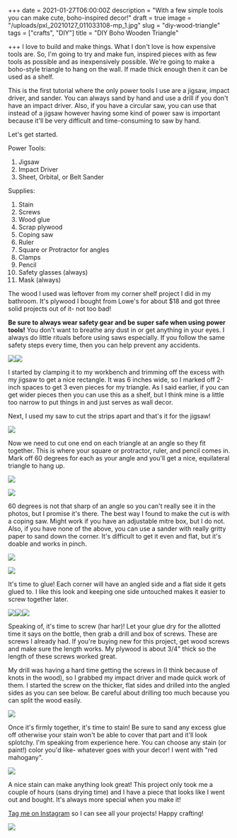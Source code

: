 +++
date = 2021-01-27T06:00:00Z
description = "With a few simple tools you can make cute, boho-inspired decor!"
draft = true
image = "/uploads/pxl_20210127_011033108-mp_1.jpg"
slug = "diy-wood-triangle"
tags = ["crafts", "DIY"]
title = "DIY Boho Wooden Triangle"

+++
I love to build and make things. What I don't love is how expensive tools are. So, I'm going to try and make fun, inspired pieces with as few tools as possible and as inexpensively possible. We're going to make a boho-style triangle to hang on the wall. If made thick enough then it can be used as a shelf.

This is the first tutorial where the only power tools I use are a jigsaw, impact driver, and sander. You can always sand by hand and use a drill if you don't have an impact driver. Also, if you have a circular saw, you can use that instead of a jigsaw however having some kind of power saw is important because it'll be very difficult and time-consuming to saw by hand.

Let's get started.

Power Tools:

1. Jigsaw
2. Impact Driver
3. Sheet, Orbital, or Belt Sander

Supplies:

 1. Stain
 2. Screws
 3. Wood glue
 4. Scrap plywood
 5. Coping saw
 6. Ruler
 7. Square or Protractor for angles
 8. Clamps
 9. Pencil
10. Safety glasses (always)
11. Mask (always)

The wood I used was leftover from my corner shelf project I did in my bathroom. It's plywood I bought from Lowe's for about $18 and got three solid projects out of it- not too bad!

**Be sure to always wear safety gear and be super safe when using power tools!** You don't want to breathe any dust in or get anything in your eyes. I always do little rituals before using saws especially. If you follow the same safety steps every time, then you can help prevent any accidents.

![](/uploads/pxl_20210125_192328004-mp_1.jpg)![](/uploads/pxl_20210125_200201794-mp_1.jpg)

I started by clamping it to my workbench and trimming off the excess with my jigsaw to get a nice rectangle. It was 6 inches wide, so I marked off 2-inch spaces to get 3 even pieces for my triangle. As I said earlier, if you can get wider pieces then you can use this as a shelf, but I think mine is a little too narrow to put things in and just serves as wall decor.

Next, I used my saw to cut the strips apart and that's it for the jigsaw!

![](/uploads/pxl_20210125_200701187-mp_1.jpg)

Now we need to cut one end on each triangle at an angle so they fit together. This is where your square or protractor, ruler, and pencil comes in. Mark off 60 degrees for each as your angle and you'll get a nice, equilateral triangle to hang up.

![](/uploads/woodangleexample.png)

![](/uploads/pxl_20210125_203716570-mp_1.jpg)

60 degrees is not that sharp of an angle so you can't really see it in the photos, but I promise it's there. The best way I found to make the cut is with a coping saw. Might work if you have an adjustable mitre box, but I do not. Also, if you have none of the above, you can use a sander with really gritty paper to sand down the corner. It's difficult to get it even and flat, but it's doable and works in pinch.

![](/uploads/pxl_20210125_203729307-mp_1.jpg)

![](/uploads/pxl_20210125_204356254-mp_1.jpg)

It's time to glue! Each corner will have an angled side and a flat side it gets glued to. I like this look and keeping one side untouched makes it easier to screw together later.

![](/uploads/pxl_20210125_212713537-mp_1.jpg)![](/uploads/pxl_20210125_212717263-mp_1.jpg)![](/uploads/pxl_20210125_213816384-mp_1.jpg)

Speaking of, it's time to screw (har har)! Let your glue dry for the allotted time it says on the bottle, then grab a drill and box of screws. These are screws I already had. If you're buying new for this project, get wood screws and make sure the length works. My plywood is about 3/4" thick so the length of these screws worked great.

My drill was having a hard time getting the screws in (I think because of knots in the wood), so I grabbed my impact driver and made quick work of them. I started the screw on the thicker, flat sides and drilled into the angled sides as you can see below. Be careful about drilling too much because you can split the wood easily.

![](/uploads/pxl_20210125_214600453-mp_1.jpg)

Once it's firmly together, it's time to stain! Be sure to sand any excess glue off otherwise your stain won't be able to cover that part and it'll look splotchy. I'm speaking from experience here. You can choose any stain (or paint!) color you'd like- whatever goes with your decor! I went with "red mahogany".

![](/uploads/pxl_20210125_214614684-mp_1.jpg)

A nice stain can make anything look great! This project only took me a couple of hours (sans drying time) and I have a piece that looks like I went out and bought. It's always more special when you make it!

[Tag me on Instagram](https://www.instagram.com/codyscraftcorner/) so I can see all your projects! Happy crafting!

![](/uploads/pxl_20210127_011033108-mp_1.jpg)